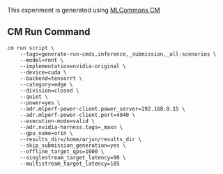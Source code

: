 This experiment is generated using [MLCommons CM](https://github.com/mlcommons/ck)
## CM Run Command
```
cm run script \
	--tags=generate-run-cmds,inference,_submission,_all-scenarios \
	--model=rnnt \
	--implementation=nvidia-original \
	--device=cuda \
	--backend=tensorrt \
	--category=edge \
	--division=closed \
	--quiet \
	--power=yes \
	--adr.mlperf-power-client.power_server=192.168.0.15 \
	--adr.mlperf-power-client.port=4940 \
	--execution-mode=valid \
	--adr.nvidia-harness.tags=_maxn \
	--gpu_name=orin \
	--results_dir=/home/arjun/results_dir \
	--skip_submission_generation=yes \
	--offline_target_qps=1600 \
	--singlestream_target_latency=90 \
	--multistream_target_latency=105
```